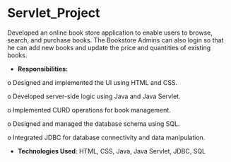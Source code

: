 # Servlet_Project
Developed an online book store application to enable users to browse, search, and purchase books. 
The Bookstore Admins can also login so that he can add new books and update the price and quantities of existing books.

-	**Responsibilities:**
  
o	Designed and implemented the UI using HTML and CSS.

o	Developed server-side logic using Java and Java Servlet.

o	Implemented CURD operations for book management.

o	Designed and managed the database schema using SQL.

o	Integrated JDBC for database connectivity and data manipulation.

-	**Technologies Used**: HTML, CSS, Java, Java Servlet, JDBC, SQL
